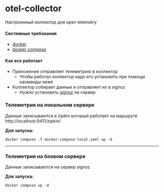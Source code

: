 # otel-collector
Настроенный коллектор для open telemetry

#### Системные требования
- [docker](https://www.digitalocean.com/community/tutorials/how-to-install-and-use-docker-on-ubuntu-20-04-ru)
- [docker compose](https://www.digitalocean.com/community/tutorials/how-to-install-and-use-docker-compose-on-ubuntu-22-04)

#### Как все работает
- Приложение отправляет телеметрию в коллектор
  - Чтобы работал коллектор надо его установить при помощи каоманды ниже
- Коллектор собирает данные и отправляет их в signoz
  - Нужно установить [signoz](https://signoz.io/docs/install/docker/#install-signoz-using-docker-compose) на сервер 


### Телеметрия на локальном сервере
Данные записываются в zipkin который работает на маршруте http://localhost:9411/zipkin/

**Для запуска:**
```shell
docker compose -f docker-compose-local.yaml up -d
```

---

### Телеметрия на боевом сервере
Данные записываются на сервер signoz

**Для запуска:**
```shell
docker compose up -d
```



